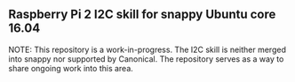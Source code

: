 ## Raspberry Pi 2 I2C skill for snappy Ubuntu core 16.04

NOTE: This repository is a work-in-progress. The I2C skill is neither merged
into snappy nor supported by Canonical. The repository serves as a way to share
ongoing work into this area.
